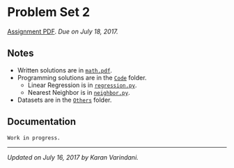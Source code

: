 # Problem Set 2
[Assignment PDF](./ps2.pdf). _Due on July 18, 2017._

## Notes
* Written solutions are in [`math.pdf`](./math.pdf).
* Programming solutions are in the [`Code`](./Code/) folder.
	* Linear Regression is in [`regression.py`](./Code/regression.py).
	* Nearest Neighbor is in [`neighbor.py`](./Code/neighbor.py).
* Datasets are in the [`Others`](./Others/) folder.

## Documentation
`Work in progress.`

----
_Updated on July 16, 2017 by Karan Varindani._
